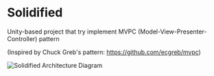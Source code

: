 # Solidified
Unity-based project that try implement MVPC (Model-View-Presenter-Controller) pattern

(Inspired by Chuck Greb's pattern: https://github.com/ecgreb/mvpc)

![Solidified Architecture Diagram](Documents/ClassDiagramDocument.v2019.01.09.jpg)

